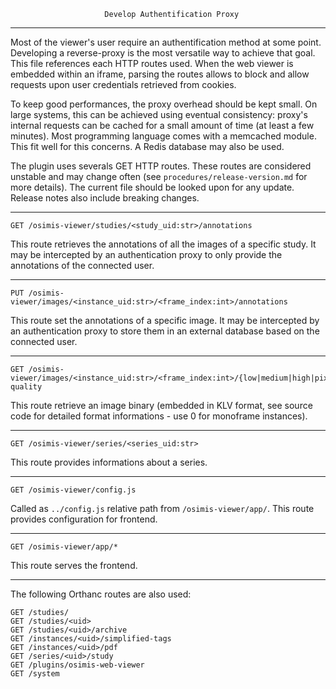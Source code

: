                          Develop Authentification Proxy
-------------------------------------------------------------------------------

Most of the viewer's user require an authentification method at some point.
Developing a reverse-proxy is the most versatile way to achieve that goal.
This file references each HTTP routes used. When the web viewer is embedded 
within an iframe, parsing the routes allows to block and allow requests upon
user credentials retrieved from cookies.

To keep good performances, the proxy overhead should be kept small. On large
systems, this can be achieved using eventual consistency: proxy's internal
requests can be cached for a small amount of time (at least a few minutes).
Most programming language comes with a memcached module. This fit well for
this concerns. A Redis database may also be used.

The plugin uses severals GET HTTP routes. These routes are considered unstable
and may change often (see `procedures/release-version.md` for more details).
The current file should be looked upon for any update. Release notes also 
include breaking changes.

----

```
GET /osimis-viewer/studies/<study_uid:str>/annotations
```

This route retrieves the annotations of all the images of a specific study. It may be intercepted by an authentication proxy to only provide the annotations of the connected user.

----

```
PUT /osimis-viewer/images/<instance_uid:str>/<frame_index:int>/annotations
```

This route set the annotations of a specific image. It may be intercepted by an authentication proxy to store them in an external database based on the connected user.

----

```
GET /osimis-viewer/images/<instance_uid:str>/<frame_index:int>/{low|medium|high|pixeldata}-quality
```

This route retrieve an image binary (embedded in KLV format, see source code
for detailed format informations - use 0 for monoframe instances).

----

```
GET /osimis-viewer/series/<series_uid:str>
```

This route provides informations about a series.

----

```
GET /osimis-viewer/config.js
```

Called as `../config.js` relative path from `/osimis-viewer/app/`.
This route provides configuration for frontend.

----

```
GET /osimis-viewer/app/*
```

This route serves the frontend.

----

The following Orthanc routes are also used:

```
GET /studies/
GET /studies/<uid>
GET /studies/<uid>/archive
GET /instances/<uid>/simplified-tags
GET /instances/<uid>/pdf
GET /series/<uid>/study
GET /plugins/osimis-web-viewer
GET /system
```
